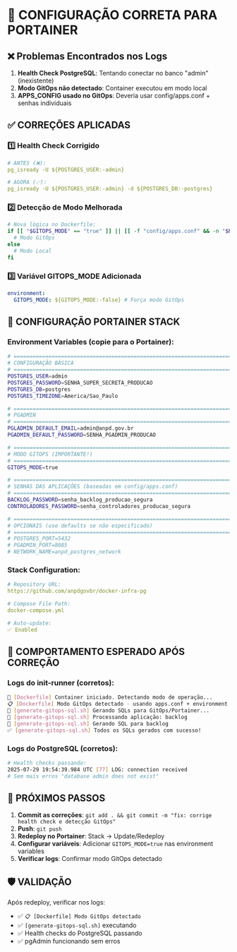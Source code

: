 # 🔧 CONFIGURAÇÃO CORRETA PARA PORTAINER

## ❌ **Problemas Encontrados nos Logs**

1. **Health Check PostgreSQL**: Tentando conectar no banco "admin" (inexistente)
2. **Modo GitOps não detectado**: Container executou em modo local
3. **APPS_CONFIG usado no GitOps**: Deveria usar config/apps.conf + senhas individuais

## ✅ **CORREÇÕES APLICADAS**

### 1️⃣ **Health Check Corrigido**

```yaml
# ANTES (❌):
pg_isready -U ${POSTGRES_USER:-admin}

# AGORA (✅):
pg_isready -U ${POSTGRES_USER:-admin} -d ${POSTGRES_DB:-postgres}
```

### 2️⃣ **Detecção de Modo Melhorada**

```bash
# Nova lógica no Dockerfile:
if [[ "$GITOPS_MODE" == "true" ]] || [[ -f "config/apps.conf" && -n "$BACKLOG_PASSWORD" ]]; then
  # Modo GitOps
else
  # Modo Local
fi
```

### 3️⃣ **Variável GITOPS_MODE Adicionada**

```yaml
environment:
  GITOPS_MODE: ${GITOPS_MODE:-false} # Força modo GitOps
```

## 🚀 **CONFIGURAÇÃO PORTAINER STACK**

### **Environment Variables (copie para o Portainer):**

```bash
# ============================================================================
# CONFIGURAÇÃO BÁSICA
# ============================================================================
POSTGRES_USER=admin
POSTGRES_PASSWORD=SENHA_SUPER_SECRETA_PRODUCAO
POSTGRES_DB=postgres
POSTGRES_TIMEZONE=America/Sao_Paulo

# ============================================================================
# PGADMIN
# ============================================================================
PGLADMIN_DEFAULT_EMAIL=admin@anpd.gov.br
PGADMIN_DEFAULT_PASSWORD=SENHA_PGADMIN_PRODUCAO

# ============================================================================
# MODO GITOPS (IMPORTANTE!)
# ============================================================================
GITOPS_MODE=true

# ============================================================================
# SENHAS DAS APLICAÇÕES (baseadas em config/apps.conf)
# ============================================================================
BACKLOG_PASSWORD=senha_backlog_producao_segura
CONTROLADORES_PASSWORD=senha_controladores_producao_segura

# ============================================================================
# OPCIONAIS (use defaults se não especificado)
# ============================================================================
# POSTGRES_PORT=5432
# PGADMIN_PORT=8085
# NETWORK_NAME=anpd_postgres_network
```

### **Stack Configuration:**

```yaml
# Repository URL:
https://github.com/anpdgovbr/docker-infra-pg

# Compose File Path:
docker-compose.yml

# Auto-update:
✅ Enabled
```

## 🎯 **COMPORTAMENTO ESPERADO APÓS CORREÇÃO**

### **Logs do init-runner (corretos):**

```bash
🚀 [Dockerfile] Container iniciado. Detectando modo de operação...
📋 [Dockerfile] Modo GitOps detectado - usando apps.conf + environment variables
🔧 [generate-gitops-sql.sh] Gerando SQLs para GitOps/Portainer...
📱 [generate-gitops-sql.sh] Processando aplicação: backlog
🔧 [generate-gitops-sql.sh] Gerando SQL para backlog
✅ [generate-gitops-sql.sh] Todos os SQLs gerados com sucesso!
```

### **Logs do PostgreSQL (corretos):**

```bash
# Health checks passando:
2025-07-29 19:54:39.984 UTC [77] LOG: connection received
# Sem mais erros "database admin does not exist"
```

## 🔄 **PRÓXIMOS PASSOS**

1. **Commit as correções**: `git add . && git commit -m "fix: corrige health check e detecção GitOps"`
2. **Push**: `git push`
3. **Redeploy no Portainer**: Stack → Update/Redeploy
4. **Configurar variáveis**: Adicionar `GITOPS_MODE=true` nas environment variables
5. **Verificar logs**: Confirmar modo GitOps detectado

## 🛡️ **VALIDAÇÃO**

Após redeploy, verificar nos logs:

- ✅ `📋 [Dockerfile] Modo GitOps detectado`
- ✅ `[generate-gitops-sql.sh]` executando
- ✅ Health checks do PostgreSQL passando
- ✅ pgAdmin funcionando sem erros
